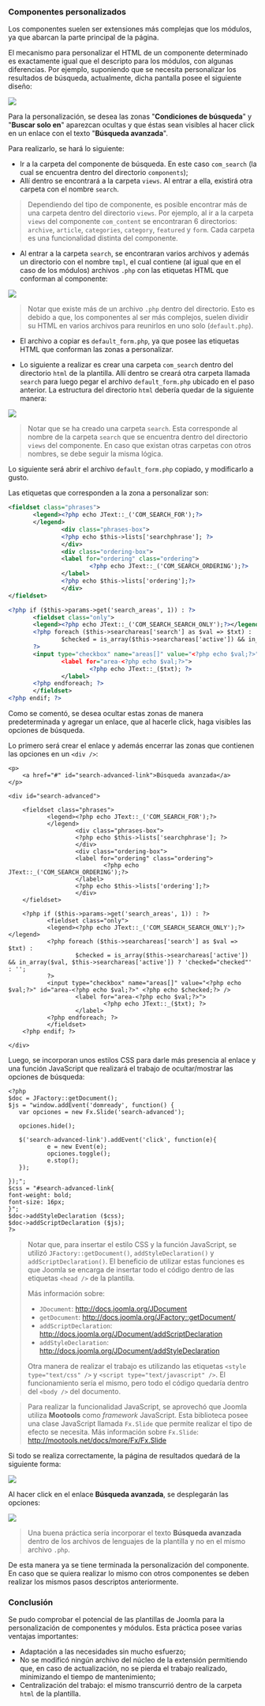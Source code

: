 ﻿

### Componentes personalizados

Los componentes suelen ser extensiones más complejas que los módulos, ya que abarcan la parte principal de la página.

El mecanismo para personalizar el HTML de un componente determinado es exactamente igual que el descripto para los módulos, con algunas diferencias. Por ejemplo, suponiendo que se necesita personalizar los resultados de búsqueda, actualmente, dicha pantalla posee el siguiente diseño:

![](../incluir/figuras/image50.png)

Para la personalización, se desea las zonas "**Condiciones de búsqueda**" y "**Buscar solo en**" aparezcan ocultas y que éstas sean visibles al hacer click en un enlace con el texto "**Búsqueda avanzada**".

Para realizarlo, se hará lo siguiente:


* Ir a la carpeta del componente de búsqueda. En este caso `com_search` (la cual se encuentra dentro del directorio `components`);
* Allí dentro se encontrará a la carpeta `views`. Al entrar a ella, existirá otra carpeta con el nombre `search`.


>Dependiendo del tipo de componente, es posible encontrar más de una carpeta dentro del directorio `views`. Por ejemplo, al ir a la carpeta `views` del componente `com_content` se encontraran 6 directorios: `archive`, `article`, `categories`, `category`, `featured` y `form`. Cada carpeta es una funcionalidad distinta del componente.


* Al entrar a la carpeta `search`, se encontraran varios archivos y además un directorio con el nombre `tmpl`, el cual contiene (al igual que en el caso de los módulos) archivos `.php` con las etiquetas HTML que conforman al componente:


![](../incluir/figuras/image13.png)


>Notar que existe más de un archivo `.php` dentro del directorio. Esto es debido a que, los componentes al ser más complejos, suelen dividir su HTML en varios archivos para reunirlos en uno solo (`default.php`).


* El archivo a copiar es `default_form.php`, ya que posee las etiquetas HTML que conforman las zonas a personalizar.

* Lo siguiente a realizar es crear una carpeta `com_search` dentro del directorio `html` de la plantilla. Allí dentro se creará otra carpeta llamada `search` para luego pegar el archivo `default_form.php` ubicado en el paso anterior. La estructura del directorio `html` debería quedar de la siguiente manera:


![](../incluir/figuras/image12.png)


>Notar que se ha creado una carpeta `search`. Esta corresponde al nombre de la carpeta `search` que se encuentra dentro del directorio `views` del componente. En caso que existan otras carpetas con otros nombres, se debe seguir la misma lógica.


Lo siguiente será abrir el archivo `default_form.php` copiado, y modificarlo a gusto.

Las etiquetas que corresponden a la zona a personalizar son:


~~~~~~~~~{.xml .numberLines}
<fieldset class="phrases">
       <legend><?php echo JText::_('COM_SEARCH_FOR');?>
       </legend>
               <div class="phrases-box">
               <?php echo $this->lists['searchphrase']; ?>
               </div>
               <div class="ordering-box">
               <label for="ordering" class="ordering">
                       <?php echo JText::_('COM_SEARCH_ORDERING');?>
               </label>
               <?php echo $this->lists['ordering'];?>
               </div>
</fieldset>

<?php if ($this->params->get('search_areas', 1)) : ?>
       <fieldset class="only">
       <legend><?php echo JText::_('COM_SEARCH_SEARCH_ONLY');?></legend>
       <?php foreach ($this->searchareas['search'] as $val => $txt) :
               $checked = is_array($this->searchareas['active']) && in_array($val, $this->searchareas['active']) ? 'checked="checked"' : '';
       ?>
       <input type="checkbox" name="areas[]" value="<?php echo $val;?>" id="area-<?php echo $val;?>" <?php echo $checked;?> />
               <label for="area-<?php echo $val;?>">
                       <?php echo JText::_($txt); ?>
               </label>
       <?php endforeach; ?>
       </fieldset>
<?php endif; ?>
~~~~~~~~~~~~~~~~~~~~~~~~~~~~


Como se comentó, se desea ocultar estas zonas de manera predeterminada y agregar un enlace, que al hacerle click, haga visibles las opciones de búsqueda.

Lo primero será crear el enlace y además encerrar las zonas que contienen las opciones en un `<div />`:


~~~~~~~~~{.php .numberLines}
<p>
	<a href="#" id="search-advanced-link">Búsqueda avanzada</a>
</p>

<div id="search-advanced">

	<fieldset class="phrases">
	       <legend><?php echo JText::_('COM_SEARCH_FOR');?>
	       </legend>
	               <div class="phrases-box">
	               <?php echo $this->lists['searchphrase']; ?>
	               </div>
	               <div class="ordering-box">
	               <label for="ordering" class="ordering">
	                       <?php echo JText::_('COM_SEARCH_ORDERING');?>
	               </label>
	               <?php echo $this->lists['ordering'];?>
	               </div>
	</fieldset>
	
	<?php if ($this->params->get('search_areas', 1)) : ?>
	       <fieldset class="only">
	       <legend><?php echo JText::_('COM_SEARCH_SEARCH_ONLY');?></legend>
	       <?php foreach ($this->searchareas['search'] as $val => $txt) :
	               $checked = is_array($this->searchareas['active']) && in_array($val, $this->searchareas['active']) ? 'checked="checked"' : '';
	       ?>
	       <input type="checkbox" name="areas[]" value="<?php echo $val;?>" id="area-<?php echo $val;?>" <?php echo $checked;?> />
	               <label for="area-<?php echo $val;?>">
	                       <?php echo JText::_($txt); ?>
	               </label>
	       <?php endforeach; ?>
	       </fieldset>
	<?php endif; ?>

</div>
~~~~~~~~~~~~~~~~~~~~~~~~~~~~


Luego, se incorporan unos estilos CSS para darle más presencia al enlace y una función JavaScript que realizará el trabajo de ocultar/mostrar las opciones de búsqueda:


~~~~~~~~~{.php .numberLines}
<?php
$doc = JFactory::getDocument();
$js = "window.addEvent('domready', function() {
   var opciones = new Fx.Slide('search-advanced');
   
   opciones.hide();
   
   $('search-advanced-link').addEvent('click', function(e){
           e = new Event(e);
           opciones.toggle();
           e.stop();
   });
   
});";
$css = "#search-advanced-link{
font-weight: bold;
font-size: 16px;
}";
$doc->addStyleDeclaration ($css);
$doc->addScriptDeclaration ($js);
?>
~~~~~~~~~~~~~~~~~~~~~~~~~~~~


>Notar que, para insertar el estilo CSS y la función JavaScript, se utilizó `JFactory::getDocument()`, `addStyleDeclaration()` y `addScriptDeclaration()`. El beneficio de utilizar estas funciones es que Joomla se encarga de insertar todo el código dentro de las etiquetas `<head />` de la plantilla. 
>
>Más información sobre:
>
>* `JDocument`: <http://docs.joomla.org/JDocument>
>* `getDocument`: <http://docs.joomla.org/JFactory::getDocument/>
>* `addScriptDeclaration`: <http://docs.joomla.org/JDocument/addScriptDeclaration>
>* `addStyleDeclaration`: <http://docs.joomla.org/JDocument/addStyleDeclaration>
>
>Otra manera de realizar el trabajo es utilizando las etiquetas `<style type="text/css" />` y `<script type="text/javascript" />`. El funcionamiento sería el mismo, pero todo el código quedaría dentro del `<body />` del documento.


>Para realizar la funcionalidad JavaScript, se aprovechó que Joomla utiliza **Mootools** como *framework* JavaScript. Esta biblioteca posee una clase JavaScript llamada `Fx.Slide` que permite realizar el tipo de efecto se necesita. Más información sobre `Fx.Slide`: <http://mootools.net/docs/more/Fx/Fx.Slide>


Si todo se realiza correctamente, la página de resultados quedará de la siguiente forma:

![](../incluir/figuras/image15.png)

Al hacer click en el enlace **Búsqueda avanzada**, se desplegarán las opciones:

![](../incluir/figuras/image19.png)


>Una buena práctica sería incorporar el texto **Búsqueda avanzada** dentro de los archivos de lenguajes de la plantilla y no en el mismo archivo `.php`.


De esta manera ya se tiene terminada la personalización del componente. En caso que se quiera realizar lo mismo con otros componentes se deben realizar los mismos pasos descriptos anteriormente.


### Conclusión

Se pudo comprobar el potencial de las plantillas de Joomla para la personalización de componentes y módulos. Esta práctica posee varias ventajas importantes:


* Adaptación a las necesidades sin mucho esfuerzo;
* No se modificó ningún archivo del núcleo de la extensión permitiendo que, en caso de actualización, no se pierda el trabajo realizado, minimizando el tiempo de mantenimiento;
* Centralización del trabajo: el mismo transcurrió dentro de la carpeta `html` de la plantilla.

